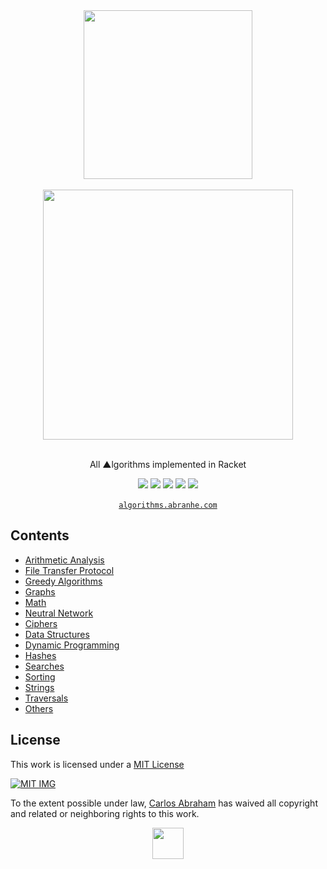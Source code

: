 <div align="center">
	<img width="270" height="270" src="https://racket-lang.org/img/racket-logo.svg">
	<br>
	<br>
	<img src="https://cdn.abranhe.com/projects/algorithms/algorithms.svg" width="400px">
  <br>
	<br>
  <p>All ▲lgorithms implemented in Racket</p>
	<a href="https://algorithms.abranhe.com"><img src="https://img.shields.io/badge/All-%E2%96%B2llgorithms-700606.svg"></a>
	<a href="https://github.com/abranhe/algorithms/blob/master/LICENSE"><img src="https://img.shields.io/github/license/abranhe/algorithms.svg" /></a>
	<a href="https://cash.me/$abranhe"><img src="https://cdn.abraham.gq/badges/cash-me.svg"></a>
	<a href="https://www.patreon.com/abranhe"><img src="https://cdn.abraham.gq/badges/patreon.svg" /></a>
	<a href="https://paypal.me/abranhe/10"><img src="https://cdn.abraham.gq/badges/paypal.svg" /></a>
	<br>
	<br>
	<a href="https://algorithms.abranhe.com"><code>algorithms.abranhe.com</code></a>
</div>


## Contents

- [Arithmetic Analysis](arithmetic-analysis)
- [File Transfer Protocol](file-transfer-protocol)
- [Greedy Algorithms](greedy-algorithms)
- [Graphs](graphs)
- [Math](math)
- [Neutral Network](neutral-network)
- [Ciphers](ciphers)
- [Data Structures](data-structures)
- [Dynamic Programming](dynamic-programming)
- [Hashes](hashes)
- [Searches](searches)
- [Sorting](sorting)
- [Strings](strings)
- [Traversals](traversals)
- [Others](others)

## License

This work is licensed under a [MIT License](https://github.com/abranhe/algorithms/blob/master/LICENSE)

[![MIT IMG][mit-license]]((https://github.com/abranhe/algorithms/blob/master/LICENSE))

To the extent possible under law, [Carlos Abraham](https://go.abranhe.com/github) has waived all copyright and related or neighboring rights to this work.


[mit-license]: https://cdn.abraham.gq/projects/algorithms/mit-license.png

<div align="center">
	<a href="https://github.com/abranhe/algorithms">
		<img src="https://cdn.abranhe.com/projects/algorithms/logo.svg" width="50px">
	</a>
  <br>
</div>
